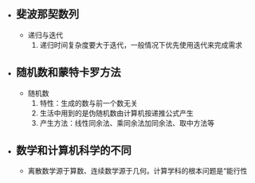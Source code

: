 
- ## 斐波那契数列
	- 递归与迭代
		1. 递归时间复杂度要大于迭代，一般情况下优先使用迭代来完成需求
	
- ## 随机数和蒙特卡罗方法
	- 随机数
		1. 特性：生成的数与前一个数无关
		2. 生活中用到的是伪随机数由计算机按递推公式产生
		3. 产生方法：线性同余法、乘同余法加同余法、取中方法等
- ## 数学和计算机科学的不同
	- 离散数学源于算数、连续数学源于几何。计算学科的根本问题是“能行性
<!--stackedit_data:
eyJoaXN0b3J5IjpbLTIwMjgwOTI3MjgsLTE0OTEwNzg2MzddfQ
==
-->